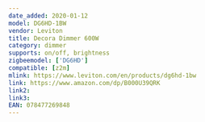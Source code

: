 ```yaml
---
date_added: 2020-01-12
model: DG6HD-1BW
vendor: Leviton 
title: Decora Dimmer 600W
category: dimmer
supports: on/off, brightness
zigbeemodel: ['DG6HD']
compatible: [z2m]
mlink: https://www.leviton.com/en/products/dg6hd-1bw
link: https://www.amazon.com/dp/B000U39QRK
link2: 
link3: 
EAN: 078477269848
---
```

